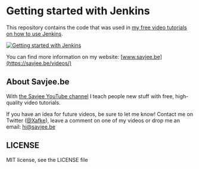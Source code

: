 # Getting started with Jenkins
This repository contains the code that was used in [my free video tutorials on how to use Jenkins](https://www.youtube.com/watch?v=WWcijE7ifcA&list=PLzvRQMJ9HDiSaisKr7OnM4Fl7JXCDDcmt&index=1).

[![Getting started with Jenkins](http://img.youtube.com/vi/WWcijE7ifcA/maxresdefault.jpg)](https://www.youtube.com/watch?v=WWcijE7ifcA&list=PLzvRQMJ9HDiSaisKr7OnM4Fl7JXCDDcmt&index=1)

You can find more information on my website: [www.savjee.be](https://savjee.be/videos/)

## About Savjee.be
With [the Savjee YouTube channel](https://www.youtube.com/channel/UCnxrdFPXJMeHru_b4Q_vTPQ) I teach people new stuff with free, high-quality video tutorials.

If you have an idea for future videos, be sure to let me know! Contact me on Twitter ([@Xafke](https://twitter.com/xafke)), leave a comment on one of my videos or drop me an email: hi@savjee.be

## LICENSE
MIT license, see the LICENSE file

